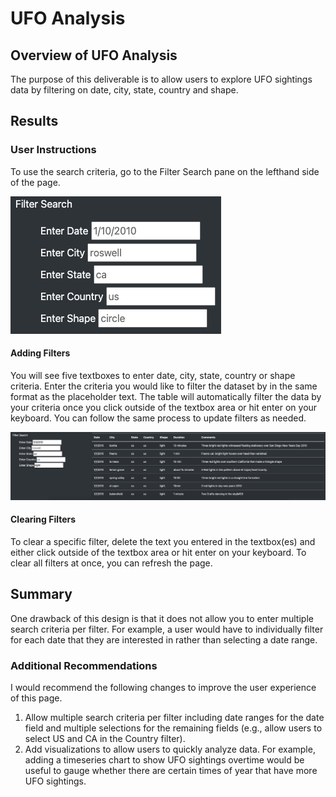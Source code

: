 # UFO Analysis

## Overview of UFO Analysis
The purpose of this deliverable is to allow users to explore UFO sightings data by filtering on date, city, state, country and shape. 

## Results

### User Instructions
To use the search criteria, go to the Filter Search pane on the lefthand side of the page. 

![Filters_Empty](https://github.com/rabascoh/ufo-analysis/blob/main/static/images/filters_empty.png)

#### Adding Filters
You will see five textboxes to enter date, city, state, country or shape criteria. Enter the criteria you would like to filter the dataset by in the same format as the placeholder text. The table will automatically filter the data by your criteria once you click outside of the textbox area or hit enter on your keyboard. You can follow the same process to update filters as needed. 

![Filters_Added](https://github.com/rabascoh/ufo-analysis/blob/main/static/images/filters_added.png)

#### Clearing Filters
To clear a specific filter, delete the text you entered in the textbox(es) and either click outside of the textbox area or hit enter on your keyboard. 
To clear all filters at once, you can refresh the page. 

## Summary
One drawback of this design is that it does not allow you to enter multiple search criteria per filter. For example, a user would have to individually filter for each date that they are interested in rather than selecting a date range. 

### Additional Recommendations
I would recommend the following changes to improve the user experience of this page. 
1. Allow multiple search criteria per filter including date ranges for the date field and multiple selections for the remaining fields (e.g., allow users to select US and CA in the Country filter). 
2. Add visualizations to allow users to quickly analyze data. For example, adding a timeseries chart to show UFO sightings overtime would be useful to gauge whether there are certain times of year that have more UFO sightings. 